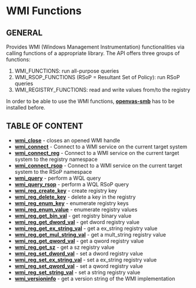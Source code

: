 # WMI Functions

## GENERAL

Provides WMI (Windows Management Instrumentation) functionalities via calling functions of a appropriate library.
The API offers three groups of functions:
1. WMI_FUNCTIONS: run all-purpose queries
2. WMI_RSOP_FUNCTIONS (RSoP = Resultant Set of Policy): run RSoP queries
3. WMI_REGISTRY_FUNCTIONS: read and write values from/to the registry

In order to be able to use the WMI functions, **[openvas-smb](https://github.com/greenbone/openvas-smb)** has to be installed before.

## TABLE OF CONTENT

- **[wmi_close](wmi_close.md)** - closes an opened WMI handle
- **[wmi_connect](wmi_connect.md)** - Connect to a WMI service on the current target system
- **[wmi_connect_reg](wmi_connect_reg.md)** - Connect to a WMI service on the current target system to the registry namespace
- **[wmi_connect_rsop](wmi_connect_rsop.md)** - Connect to a WMI service on the current target system to the RSoP namespace
- **[wmi_query](wmi_query.md)** - perform a WQL query
- **[wmi_query_rsop](wmi_query_rsop.md)** - perform a WQL RSoP query
- **[wmi_reg_create_key](wmi_reg_create_key.md)** - create registry key
- **[wmi_reg_delete_key](wmi_reg_delete_key.md)** - delete a key in the registry
- **[wmi_reg_enum_key](wmi_reg_enum_key.md)** - enumerate registry keys
- **[wmi_reg_enum_value](wmi_reg_enum_value.md)** - enumerate registry values
- **[wmi_reg_get_bin_val](wmi_reg_get_bin_val.md)** - get registry binary value
- **[wmi_reg_get_dword_val](wmi_reg_get_dword_val.md)** - get dword registry value
- **[wmi_reg_get_ex_string_val](wmi_reg_get_ex_string_val.md)** - get a ex_string registry value
- **[wmi_reg_get_mul_string_val](wmi_reg_get_mul_string_val.md)** - get a mult_string registry value
- **[wmi_reg_get_qword_val](wmi_reg_get_qword_val.md)** - get a qword registry value
- **[wmi_reg_get_sz](wmi_reg_get_sz.md)** - get a sz registry value
- **[wmi_reg_set_dword_val](wmi_reg_set_dword_val.md)** - set a dword registry value
- **[wmi_reg_set_ex_string_val](wmi_reg_set_ex_string_val.md)** - set a ex_string registry value
- **[wmi_reg_set_qword_val](wmi_reg_set_qword_val.md)** - set a qword registry value
- **[wmi_reg_set_string_val](wmi_reg_set_string_val.md)** - set a string registry value
- **[wmi_versioninfo](wmi_versioninfo.md)** - get a version string of the WMI implementation
